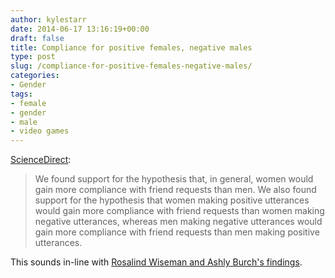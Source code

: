 ```yaml
---
author: kylestarr
date: 2014-06-17 13:16:19+00:00
draft: false
title: Compliance for positive females, negative males
type: post
slug: /compliance-for-positive-females-negative-males/
categories:
- Gender
tags:
- female
- gender
- male
- video games
---
```


[ScienceDirect](http://www.sciencedirect.com/science/article/pii/S0747563214000867):

> We found support for the hypothesis that, in general, women would gain more compliance with friend requests than men. We also found support for the hypothesis that women making positive utterances would gain more compliance with friend requests than women making negative utterances, whereas men making negative utterances would gain more compliance with friend requests than men making positive utterances.

This sounds in-line with [Rosalind Wiseman and Ashly Burch's findings](http://www.gdcvault.com/play/1020370/The-Connection-Between-Boys-Social).
